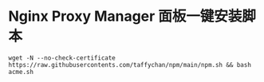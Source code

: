 # Nginx Proxy Manager 面板一键安装脚本

```shell
wget -N --no-check-certificate https://raw.githubusercontents.com/taffychan/npm/main/npm.sh && bash acme.sh
```
